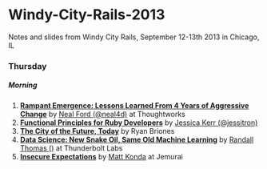 Windy-City-Rails-2013
=====================

Notes and slides from Windy City Rails, September 12-13th 2013 in Chicago, IL


### Thursday
##### Morning
1. [**Rampant Emergence: Lessons Learned From 4 Years of Aggressive Change**](Thursday/1_rampant_emergence.md) by [Neal Ford (@neal4d)](http://www.twitter.com/neal4d) at Thoughtworks
2. [**Functional Principles for Ruby Developers**](Thursday/2_rampant_emergence.md) by [Jessica Kerr (@jessitron)](http://www.twitter.com/jessitron)
3. [**The City of the Future, Today**](Thursday/3_the_city_of_the_future_today.md) by Ryan Briones
4. [**Data Science: New Snake Oil, Same Old Machine Learning**](Thursday/4_data_science_new_snake_oil_same_old_machine_learning.md) by [Randall Thomas ()](https://twitter.com/daksis) at Thunderbolt Labs
5. [**Insecure Expectations**](Thursday/5_insecure_expectations) by [Matt Konda](http://www.twitter.com/mkonda) at Jemurai